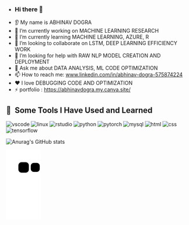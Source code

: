 - ### Hi there 👋
* 👂 My name is ABHINAV DOGRA
* 🔭 I’m currently working on MACHINE LEARNING RESEARCH
* 🌱 I’m currently learning MACHINE LEARNING, AZURE, R
* 🤝 I’m looking to collaborate on LSTM, DEEP LEARNING EFFICIENCY WORK
* 🤔 I’m looking for help with RAW NLP MODEL CREATION AND DEPLOYMENT
* 💬 Ask me about DATA ANALYSIS, ML CODE OPTIMIZATION
* 📫 How to reach me: www.linkedin.com/in/abhinav-dogra-575874224
* ❤️ I love DEBUGGING CODE AND OPTIMIZATION
* ⚡ portfolio  :  https://abhinavdogra.my.canva.site/

<!---
Anshuldogra001/Anshuldogra001 is a ✨ special ✨ repository because its `README.md` (this file) appears on your GitHub profile.
You can click the Preview link to take a look at your changes.
--->

<h2> 🚀 &nbsp;Some Tools I Have Used and Learned</h2>
<p align="left">
<img src="https://cdn.jsdelivr.net/gh/devicons/devicon/icons/vscode/vscode-original.svg" alt="vscode" width="45" height="45"/>
<img src="https://cdn.jsdelivr.net/gh/devicons/devicon/icons/linux/linux-original.svg" alt="linux" width="45" height="45"/>
<img src="https://cdn.jsdelivr.net/gh/devicons/devicon/icons/rstudio/rstudio-original.svg" alt="rstudio" width="45" height="45"/>
<img src="https://cdn.jsdelivr.net/gh/devicons/devicon/icons/python/python-original-wordmark.svg" alt="python" width="45" height="45"/>
<img src="https://cdn.jsdelivr.net/gh/devicons/devicon/icons/pytorch/pytorch-original.svg" alt="pytorch" width="45" height="45"/>
<img src="https://cdn.jsdelivr.net/gh/devicons/devicon/icons/mysql/mysql-original-wordmark.svg" alt="mysql" width="45" height="45"/>
<img src="https://cdn.jsdelivr.net/gh/devicons/devicon/icons/html5/html5-original-wordmark.svg" alt="html" width="45" height="45"/>
<img src="https://cdn.jsdelivr.net/gh/devicons/devicon/icons/css3/css3-original-wordmark.svg" alt="css" width="45" height="45"/>
<img src="https://cdn.jsdelivr.net/gh/devicons/devicon/icons/tensorflow/tensorflow-original.svg" alt="tensorflow" width="45" height="45"/>

</p>


![Anurag's GitHub stats](https://github-readme-stats.vercel.app/api?username=Anshuldogra001&theme=dark&show_icons=true?theme=ambient_gradient)


![Snake animation](https://github.com/Anshuldogra001/Anshuldogra001/blob/output/github-contribution-grid-snake.svg)
